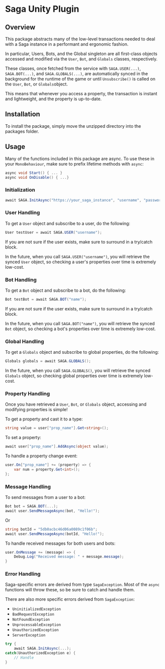 # Saga Unity Plugin

## Overview

This package abstracts many of the low-level transactions needed to
deal with a Saga instance in a performant and ergonomic fashion. 

In particular, Users, Bots, and the Global singleton are all first-class
objects accessed and modified via the `User`, `Bot`, and `Globals` classes, respectively. 

These classes, once fetched from the service with `SAGA.USER(...)`, `SAGA.BOT(...)`, 
and `SAGA.GLOBALS(...)`, are automatically synced in the background for the 
runtime of the game or until `Unsubscribe()` is called on the
`User`, `Bot`, or `Globals`object.

This means that whenever you access a property, the transaction is instant and lightweight,
and the property is up-to-date.

## Installation

To install the package, simply move the unzipped directory into the
packages folder.

## Usage
 
Many of the functions included in this package are async. To use these
 in your `MonoBehaviour`, make sure to prefix lifetime
methods with `async`:

```c# 
async void Start() { ... } 
async void OnDisable() { ...}
```

### Initialization

```c#
await SAGA.InitAsync("https://your_saga_instance", "username", "password");
```

### User Handling

To get a `User` object and subscribe to a user, do the following:
```c#
User testUser = await SAGA.USER("username");
```

If you are not sure if the user exists, make sure to surround in a try/catch
block.

In the future, when you call `SAGA.USER("username")`, you will retrieve the
synced `User` object, so checking a user's properties over time is extremely
low-cost.

### Bot Handling

To get a `Bot` object and subscribe to a bot, do the following:
```c#
Bot testBot = await SAGA.BOT("name");
```

If you are not sure if the user exists, make sure to surround in a try/catch
block.

In the future, when you call `SAGA.BOT("name")`, you will retrieve the
synced `Bot` object, so checking a bot's properties over time is extremely
low-cost.

### Global Handling

To get a `Globals` object and subscribe to global properties, do the following:
```c#
Globals globals = await SAGA.GLOBALS();
```

In the future, when you call `SAGA.GLOBALS()`, you will retrieve the
synced `Globals` object, so checking global properties over time is extremely
low-cost.

### Property Handling

Once you have retrieved a `User`, `Bot`, or `Globals` object, accessing and
modifying properties is simple!

To get a property and cast it to a type: 
```c#
string value = user["prop_name"].Get<string>();
```

To set a property:
```c#
await user["prop_name"].AddAsync(object value);
```

To handle a property change event:
```c#
user.On["prop_name"] += (property) => {
    var num = property.Get<int>();
};
```

### Message Handling

To send messages from a user to a bot:

```c#
Bot bot = SAGA.BOT(...);
await user.SendMessageAsync(bot, "Hello!");
```
Or
```c#
string botId = "5db0acbc46d06a0089c1f06b";
await user.SendMessageAsync(botId, "Hello!");
```
To handle received messages for both users and bots:
```c#
user.OnMessage += (message) => {
    Debug.Log("Received message: " + message.message);
}
```

### Error Handling

Saga-specific errors are derived from type `SagaException`. Most of the `async` functions will
throw these, so be sure to catch and handle them.

There are also more specific errors derived from `SagaException`:

- `UninitializedException`
- `BadRequestException`
- `NotFoundException`
- `UnprocessableException`
- `UnauthorizedException`
- `ServerException`

```c#
try {
    await SAGA.InitAsync(...);
catch(UnauthorizedException e) {
    // Handle
}
```

